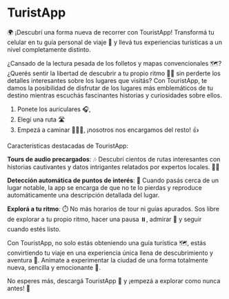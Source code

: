 # TuristApp
🌍 ¡Descubrí una forma nueva de recorrer con TouristApp! Transformá tu celular en tu guía personal de viaje 📲 y llevá tus experiencias turísticas a un nivel completamente distinto.

¿Cansado de la lectura pesada de los folletos y mapas convencionales 🗺️? ¿Querés sentir la libertad de descubrir a tu propio ritmo 🏃‍♂️ sin perderte los detalles interesantes sobre los lugares que visitás? Con TouristApp, te damos la posibilidad de disfrutar de los lugares más emblemáticos de tu destino mientras escuchás fascinantes historias y curiosidades sobre ellos. 
1. Ponete los auriculares 🎧, 
2. Elegí una ruta 🛣️ 
3. Empezá a caminar 🚶🏽‍♀️, ¡nosotros nos encargamos del resto! 👍

Características destacadas de TouristApp:

**Tours de audio precargados**: 🎶 Descubrí cientos de rutas interesantes con historias cautivantes y datos intrigantes relatados por expertos locales. 🕵️‍♂️

**Detección automática de puntos de interés**: 📍 Cuando pasás cerca de un lugar notable, la app se encarga de que no te lo pierdas y reproduce automáticamente una descripción detallada del lugar.

**Explorá a tu ritmo**: ⏱️ No más horarios de tour ni guías apurados. Sos libre de explorar a tu propio ritmo, hacer una pausa ⏸️, admirar 🤩 y seguir cuando estés listo.


Con TouristApp, no solo estás obteniendo una guía turística 🗺️, estás convirtiendo tu viaje en una experiencia única llena de descubrimiento y aventura 🚀. Animate a experimentar la ciudad de una forma totalmente nueva, sencilla y emocionante 💃.

No esperes más, descargá TouristApp 📲 y ¡empezá a explorar como nunca antes! 🌟
